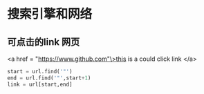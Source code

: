 # 搜索引擎和网络

## 可点击的link 网页  

\<a href = "https://www.github.com"\>this is a could click link \</a\>


```python
start = url.find('"')
end = url.find('"',start+1)
link = url[start,end]
```
